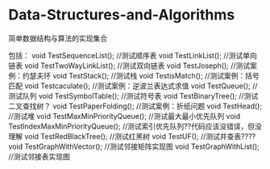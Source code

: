 # Data-Structures-and-Algorithms
简单数据结构与算法的实现集合

包括：
void TestSequenceList();			 //测试顺序表
void TestLinkList();				 //测试单向链表
void TestTwoWayLinkList();			 //测试双向链表
void TestJoseph();					 //测试案例：约瑟夫环
void TestStack();					 //测试栈
void TestisMatch();					 //测试案例：括号匹配
void Testcaculate();				 //测试案例：逆波兰表达式求值
void TestQueue();					 //测试队列
void TestSymbolTable();				 //测试符号表
void TestBinaryTree();				 //测试二叉查找树？
void TestPaperFolding();		     //测试案例：折纸问题
void TestHead();					 //测试堆
void TestMaxMinPriorityQueue();		 //测试最大最小优先队列
void TestIndexMaxMinPriorityQueue(); //测试索引优先队列??代码应该没错误，但没理解
void TestRedBlackTree();			 //测试红黑树
void TestUF();						 //测试并查表????
void TestGraphWithVector();			 //测试邻接矩阵实现图
void TestGraphWithList();		     //测试邻接表实现图
